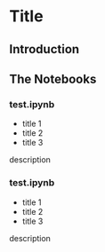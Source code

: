 # Title

## Introduction

## The Notebooks

### test.ipynb
* title 1
* title 2
* title 3

description


### test.ipynb
* title 1
* title 2
* title 3

description

